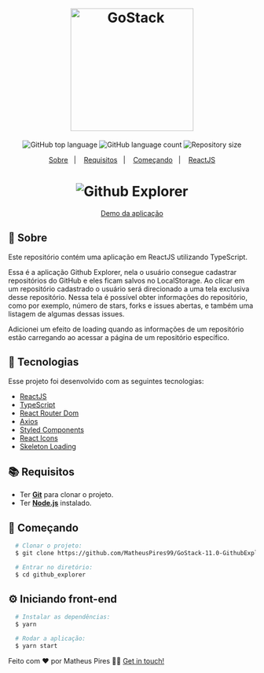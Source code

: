 <h1 align="center">
    <img alt="GoStack" src="https://ik.imagekit.io/hwyksvj4iv/logo_zY2nEMAlc.svg" width="250px" />
</h1>

<p align="center">
  <img alt="GitHub top language" src="https://img.shields.io/github/languages/top/MatheusPires99/github-explorer">
  <img alt="GitHub language count" src="https://img.shields.io/github/languages/count/MatheusPires99/github-explorer">
  <img alt="Repository size" src="https://img.shields.io/github/repo-size/MatheusPires99/github-explorer">
</p>

<p align="center">
  <a href="#page_with_curl-sobre">Sobre</a>&nbsp;&nbsp;&nbsp;|&nbsp;&nbsp;&nbsp;
  <a href="#books-requisitos">Requisitos</a>&nbsp;&nbsp;&nbsp;|&nbsp;&nbsp;&nbsp;
  <a href="#rocket-começando">Começando</a>&nbsp;&nbsp;&nbsp;|&nbsp;&nbsp;&nbsp;
  <a href="#gear-iniciando-front-end">ReactJS</a>
</p>

<h1 align="center">
  <img alt="Github Explorer" src="https://res.cloudinary.com/matheuspires/image/upload/v1587645519/github_explorer10_hrueqg.gif" />
</h1>
<p align="center">
  <a href="https://github-explorer-gostack.netlify.app/">Demo da aplicação</a>
</p>

## :page_with_curl: Sobre
Este repositório contém uma aplicação em ReactJS utilizando TypeScript.

Essa é a aplicação Github Explorer, nela o usuário consegue cadastrar repositórios do GitHub e eles ficam salvos no LocalStorage. Ao clicar em um repositório cadastrado o usuário será direcionado a uma tela exclusiva desse repositório. Nessa tela é possível obter informações do repositório, como por exemplo, número de stars, forks e issues abertas, e também uma listagem de algumas dessas issues.

Adicionei um efeito de loading quando as informações de um repositório estão carregando ao acessar a página de um repositório específico.

## :hammer: Tecnologias
Esse projeto foi desenvolvido com as seguintes tecnologias:

- [ReactJS](https://reactjs.org/)
- [TypeScript](https://www.typescriptlang.org/)
- [React Router Dom](https://reacttraining.com/react-router/web/guides/quick-start)
- [Axios](https://github.com/axios/axios)
- [Styled Components](https://styled-components.com/)
- [React Icons](https://www.npmjs.com/package/react-icons)
- [Skeleton Loading](https://www.npmjs.com/package/react-loading-skeleton)

## :books: Requisitos
- Ter [**Git**](https://git-scm.com/) para clonar o projeto.
- Ter [**Node.js**](https://nodejs.org/en/) instalado.

## :rocket: Começando
``` bash
  # Clonar o projeto:
  $ git clone https://github.com/MatheusPires99/GoStack-11.0-GithubExplore github_explorer

  # Entrar no diretório:
  $ cd github_explorer
```

## :gear: Iniciando front-end
```bash
  # Instalar as dependências:
  $ yarn

  # Rodar a aplicação:
  $ yarn start
```

Feito com ❤️ por Matheus Pires 👋🏻 [Get in touch!](https://github.com/MatheusPires99)
